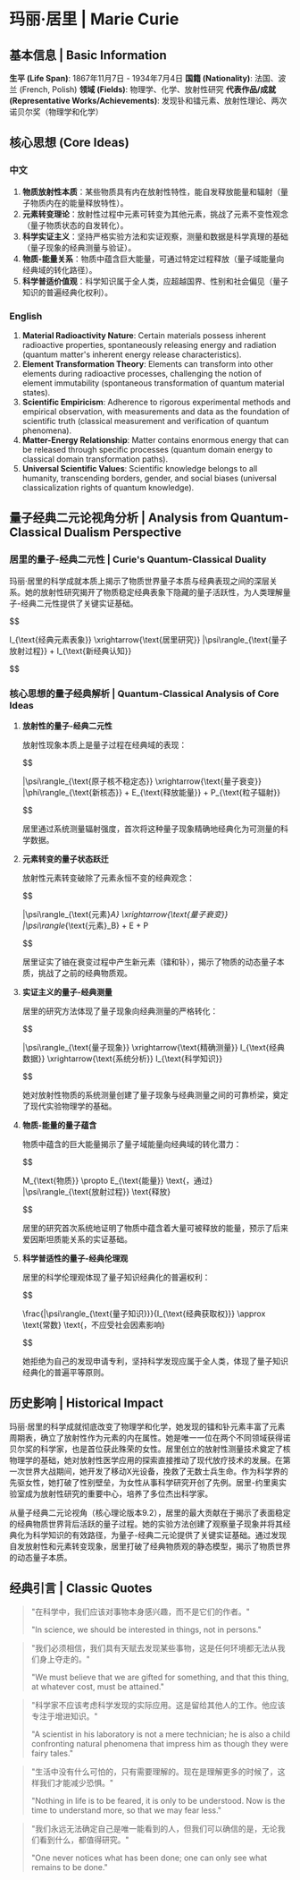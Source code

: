 # 玛丽·居里 | Marie Curie

## 基本信息 | Basic Information

**生平 (Life Span)**: 1867年11月7日 - 1934年7月4日
**国籍 (Nationality)**: 法国、波兰 (French, Polish)
**领域 (Fields)**: 物理学、化学、放射性研究
**代表作品/成就 (Representative Works/Achievements)**: 发现钋和镭元素、放射性理论、两次诺贝尔奖（物理学和化学）

## 核心思想 (Core Ideas)

### 中文
1. **物质放射性本质**：某些物质具有内在放射性特性，能自发释放能量和辐射（量子物质内在的能量释放特性）。
2. **元素转变理论**：放射性过程中元素可转变为其他元素，挑战了元素不变性观念（量子物质状态的自发转化）。
3. **科学实证主义**：坚持严格实验方法和实证观察，测量和数据是科学真理的基础（量子现象的经典测量与验证）。
4. **物质-能量关系**：物质中蕴含巨大能量，可通过特定过程释放（量子域能量向经典域的转化路径）。
5. **科学普适价值观**：科学知识属于全人类，应超越国界、性别和社会偏见（量子知识的普遍经典化权利）。

### English
1. **Material Radioactivity Nature**: Certain materials possess inherent radioactive properties, spontaneously releasing energy and radiation (quantum matter's inherent energy release characteristics).
2. **Element Transformation Theory**: Elements can transform into other elements during radioactive processes, challenging the notion of element immutability (spontaneous transformation of quantum material states).
3. **Scientific Empiricism**: Adherence to rigorous experimental methods and empirical observation, with measurements and data as the foundation of scientific truth (classical measurement and verification of quantum phenomena).
4. **Matter-Energy Relationship**: Matter contains enormous energy that can be released through specific processes (quantum domain energy to classical domain transformation paths).
5. **Universal Scientific Values**: Scientific knowledge belongs to all humanity, transcending borders, gender, and social biases (universal classicalization rights of quantum knowledge).

## 量子经典二元论视角分析 | Analysis from Quantum-Classical Dualism Perspective

### 居里的量子-经典二元性 | Curie's Quantum-Classical Duality

玛丽·居里的科学成就本质上揭示了物质世界量子本质与经典表现之间的深层关系。她的放射性研究揭开了物质稳定经典表象下隐藏的量子活跃性，为人类理解量子-经典二元性提供了关键实证基础。

$$

I_{\text{经典元素表象}} \xrightarrow{\text{居里研究}} |\psi\rangle_{\text{量子放射过程}} + I_{\text{新经典认知}}

$$

### 核心思想的量子经典解析 | Quantum-Classical Analysis of Core Ideas

1. **放射性的量子-经典二元性**

   放射性现象本质上是量子过程在经典域的表现：

   $$
   
   |\psi\rangle_{\text{原子核不稳定态}} \xrightarrow{\text{量子衰变}} |\phi\rangle_{\text{新核态}} + E_{\text{释放能量}} + P_{\text{粒子辐射}}
   
   $$

   居里通过系统测量辐射强度，首次将这种量子现象精确地经典化为可测量的科学数据。

2. **元素转变的量子状态跃迁**

   放射性元素转变破除了元素永恒不变的经典观念：

   $$
   
   |\psi\rangle_{\text{元素}_A} \xrightarrow{\text{量子衰变}} |\psi\rangle_{\text{元素}_B} + E + P
   
   $$

   居里证实了铀在衰变过程中产生新元素（镭和钋），揭示了物质的动态量子本质，挑战了之前的经典物质观。

3. **实证主义的量子-经典测量**

   居里的研究方法体现了量子现象向经典测量的严格转化：

   $$
   
   |\psi\rangle_{\text{量子现象}} \xrightarrow{\text{精确测量}} I_{\text{经典数据}} \xrightarrow{\text{系统分析}} I_{\text{科学知识}}
   
   $$

   她对放射性物质的系统测量创建了量子现象与经典测量之间的可靠桥梁，奠定了现代实验物理学的基础。

4. **物质-能量的量子蕴含**

   物质中蕴含的巨大能量揭示了量子域能量向经典域的转化潜力：

   $$
   
   M_{\text{物质}} \propto E_{\text{能量}} \text{，通过} |\psi\rangle_{\text{放射过程}} \text{释放}
   
   $$

   居里的研究首次系统地证明了物质中蕴含着大量可被释放的能量，预示了后来爱因斯坦质能关系的实证基础。

5. **科学普适性的量子-经典伦理观**

   居里的科学伦理观体现了量子知识经典化的普遍权利：

   $$
   
   \frac{|\psi\rangle_{\text{量子知识}}}{I_{\text{经典获取权}}} \approx \text{常数} \text{，不应受社会因素影响}
   
   $$

   她拒绝为自己的发现申请专利，坚持科学发现应属于全人类，体现了量子知识经典化的普遍平等原则。

## 历史影响 | Historical Impact

玛丽·居里的科学成就彻底改变了物理学和化学，她发现的镭和钋元素丰富了元素周期表，确立了放射性作为元素的内在属性。她是唯一一位在两个不同领域获得诺贝尔奖的科学家，也是首位获此殊荣的女性。居里创立的放射性测量技术奠定了核物理学的基础，她对放射性医学应用的探索直接推动了现代放疗技术的发展。在第一次世界大战期间，她开发了移动X光设备，挽救了无数士兵生命。作为科学界的先驱女性，她打破了性别壁垒，为女性从事科学研究开创了先例。居里-约里奥实验室成为放射性研究的重要中心，培养了多位杰出科学家。

从量子经典二元论视角（核心理论版本9.2），居里的最大贡献在于揭示了表面稳定的经典物质世界背后活跃的量子过程。她的实验方法创建了观察量子现象并将其经典化为科学知识的有效路径，为量子-经典二元论提供了关键实证基础。通过发现自发放射性和元素转变现象，居里打破了经典物质观的静态模型，揭示了物质世界的动态量子本质。

## 经典引言 | Classic Quotes

> "在科学中，我们应该对事物本身感兴趣，而不是它们的作者。"
>
> "In science, we should be interested in things, not in persons."

> "我们必须相信，我们具有天赋去发现某些事物，这是任何环境都无法从我们身上夺走的。"
>
> "We must believe that we are gifted for something, and that this thing, at whatever cost, must be attained."

> "科学家不应该考虑科学发现的实际应用。这是留给其他人的工作。他应该专注于增进知识。"
>
> "A scientist in his laboratory is not a mere technician; he is also a child confronting natural phenomena that impress him as though they were fairy tales."

> "生活中没有什么可怕的，只有需要理解的。现在是理解更多的时候了，这样我们才能减少恐惧。"
>
> "Nothing in life is to be feared, it is only to be understood. Now is the time to understand more, so that we may fear less."

> "我们永远无法确定自己是唯一能看到的人，但我们可以确信的是，无论我们看到什么，都值得研究。"
>
> "One never notices what has been done; one can only see what remains to be done."
